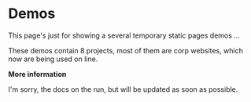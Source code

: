 # Demos

This page's just for showing a several temporary static pages demos ...

These demos contain 8 projects, most of them are corp websites, which now are being used on line.

**More information**

I'm sorry, the docs on the run, but will be updated as soon as possible.
